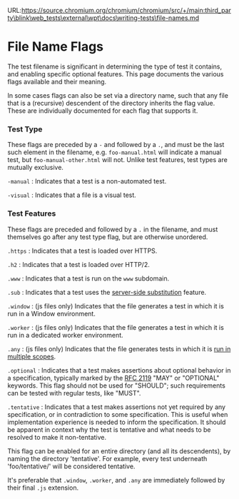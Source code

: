 URL:https://source.chromium.org/chromium/chromium/src/+/main:third_party\blink\web_tests\external\wpt\docs\writing-tests\file-names.md
# File Name Flags

The test filename is significant in determining the type of test it
contains, and enabling specific optional features. This page documents
the various flags available and their meaning.

In some cases flags can also be set via a directory name, such that any file
that is a (recursive) descendent of the directory inherits the flag value.
These are individually documented for each flag that supports it.


### Test Type

These flags are preceded by a `-` and followed by a `.`, and must be the
last such element in the filename, e.g. `foo-manual.html` will indicate
a manual test, but `foo-manual-other.html` will not. Unlike test features,
test types are mutually exclusive.


`-manual`
 : Indicates that a test is a non-automated test.

`-visual`
 : Indicates that a file is a visual test.


### Test Features

These flags are preceded and followed by a `.` in the filename, and must themselves
go after any test type flag, but are otherwise unordered.


`.https`
 : Indicates that a test is loaded over HTTPS.

 `.h2`
 : Indicates that a test is loaded over HTTP/2.

 `.www`
 : Indicates that a test is run on the `www` subdomain.

`.sub`
 : Indicates that a test uses the [server-side substitution](server-pipes.html#sub)
   feature.

`.window`
 : (js files only) Indicates that the file generates a test in which
    it is run in a Window environment.

`.worker`
 : (js files only) Indicates that the file generates a test in which
    it is run in a dedicated worker environment.

`.any`
 : (js files only) Indicates that the file generates tests in which it
    is [run in multiple scopes](testharness).

`.optional`
 : Indicates that a test makes assertions about optional behavior in a
   specification, typically marked by the [RFC 2119] "MAY" or "OPTIONAL"
   keywords. This flag should not be used for "SHOULD"; such requirements
   can be tested with regular tests, like "MUST".

`.tentative`
 : Indicates that a test makes assertions not yet required by any specification,
   or in contradiction to some specification. This is useful when implementation
   experience is needed to inform the specification. It should be apparent in
   context why the test is tentative and what needs to be resolved to make it
   non-tentative.

   This flag can be enabled for an entire directory (and all its descendents),
   by naming the directory 'tentative'. For example, every test underneath
   'foo/tentative/' will be considered tentative.

It's preferable that `.window`, `.worker`, and `.any` are immediately followed
by their final `.js` extension.

[RFC 2119]: https://tools.ietf.org/html/rfc2119
